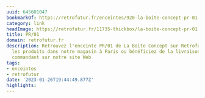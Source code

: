 ```yaml
---
uuid: 645601047
bookmarkOf: https://retrofutur.fr/enceintes/920-la-boite-concept-pr-01.html
category: link
headImage: https://retrofutur.fr/11735-thickbox/la-boite-concept-pr-01.jpg
title: PR/01
domain: retrofutur.fr
description: Retrouvez l'enceinte PR/01 de La Boite Concept sur Retrofutur.fr. Testez
  les produits dans notre magasin à Paris ou bénéficiez de la livraison offerte en
  commandant sur notre site Web
tags:
- enceintes
- retrofutur
date: '2023-01-26T19:44:49.877Z'
highlights:
---
```



